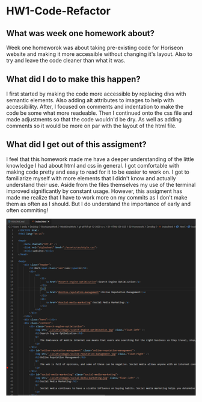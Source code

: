 # HW1-Code-Refactor

## What was week one homework about?
Week one homeworok was about taking pre-existing code for Horiseon website and making it more accessible without changing it's layout. Also to try and leave the code cleaner than what it was.

## What did I do to make this happen?
I first started by making the code more accessible by replacing divs with semantic elements. Also adding alt attributes to images to help with accessibility. After, I focused on comments and indentation to make the code be some what more readeable. Then I continued onto the css file and made adjustments so that the code wouldn'd be dry. As well as adding comments so it would be more on par with the layout of the html file.

## What did I get out of this assigment?
I feel that this homework made me have a deeper understanding of the little knowledge I had about html and css in general. I got comfortable with making code pretty and easy to read for it to be easier to work on. I got to familiarize myself with more elements that I didn't know and actually understand their use. Aside from the files themselves my use of the terminal improved significantly by constant usage. However, this assigment has made me realize that I have to work more on my commits as I don't make them as often as I should. But I do understand the importance of early and often commiting!


![Pulled Code Original HTML](/assets/images/Originalcodehtml.png)

